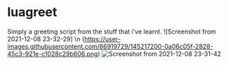 # luagreet

Simply a greeting script from the stuff that i've learnt.
![Screenshot from 2021-12-08 23-32-29] \n (https://user-images.githubusercontent.com/86919729/145217200-0a06c05f-2828-45c3-921e-c1028c29b606.png) 
![Screenshot from 2021-12-08 23-31-42](https://user-images.githubusercontent.com/86919729/145217203-3f720f67-4b16-4b44-b9c2-bf91859e2e2f.png)
